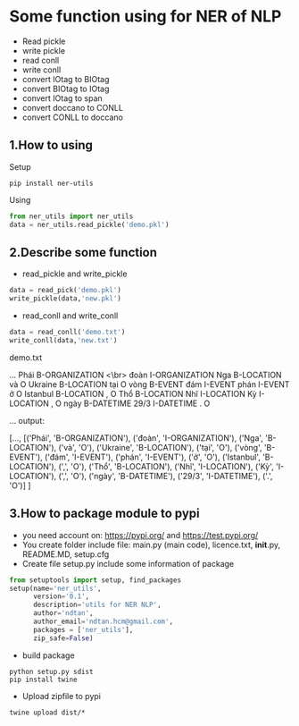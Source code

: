 # Some function using for NER of NLP
- Read pickle
- write pickle
- read conll
- write conll
- convert IOtag to BIOtag
- convert BIOtag to IOtag
- convert IOtag to span
- convert doccano to CONLL
- convert CONLL to doccano

## 1.How to using 
Setup
```
pip install ner-utils
```
Using
```python
from ner_utils import ner_utils
data = ner_utils.read_pickle('demo.pkl')
```
## 2.Describe some function
- read_pickle and write_pickle
```python
data = read_pick('demo.pkl')
write_pickle(data,'new.pkl')
```

- read_conll and write_conll
```python
data = read_conll('demo.txt')
write_conll(data,'new.txt')
```
demo.txt

...
Phái	B-ORGANIZATION <\br>
đoàn	I-ORGANIZATION 
Nga	B-LOCATION
và	O
Ukraine	B-LOCATION
tại	O
vòng	B-EVENT
đám	I-EVENT
phán	I-EVENT
ở	O
Istanbul	B-LOCATION
,	O
Thổ	B-LOCATION
Nhĩ	I-LOCATION
Kỳ	I-LOCATION
,	O
ngày	B-DATETIME
29/3	I-DATETIME
.	O

...
output: 

[...,
[('Phái', 'B-ORGANIZATION'),
 ('đoàn', 'I-ORGANIZATION'),
 ('Nga', 'B-LOCATION'),
 ('và', 'O'),
 ('Ukraine', 'B-LOCATION'),
 ('tại', 'O'),
 ('vòng', 'B-EVENT'),
 ('đám', 'I-EVENT'),
 ('phán', 'I-EVENT'),
 ('ở', 'O'),
 ('Istanbul', 'B-LOCATION'),
 (',', 'O'),
 ('Thổ', 'B-LOCATION'),
 ('Nhĩ', 'I-LOCATION'),
 ('Kỳ', 'I-LOCATION'),
 (',', 'O'),
 ('ngày', 'B-DATETIME'),
 ('29/3', 'I-DATETIME'),
 ('.', 'O')]
 ]
 
 
 
## 3.How to package module to pypi
- you need account on: https://pypi.org/ and  https://test.pypi.org/
- You create folder include file: main.py (main code), licence.txt, __init__.py, README.MD, setup.cfg
- Create file setup.py include some information of package
```python
from setuptools import setup, find_packages
setup(name='ner_utils',
      version='0.1',
      description='utils for NER NLP',
      author='ndtan',
      author_email='ndtan.hcm@gmail.com',
      packages = ['ner_utils'],
      zip_safe=False)
```
- build package
```
python setup.py sdist
pip install twine
```
- Upload zipfile to pypi
```
twine upload dist/*

```
